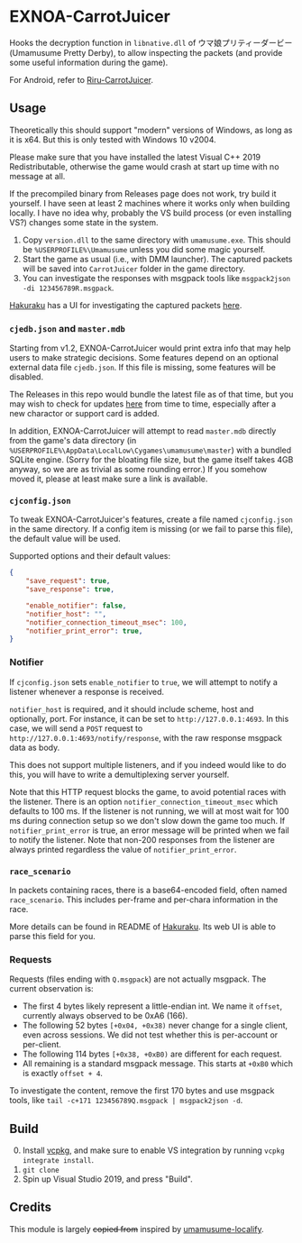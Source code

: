 # EXNOA-CarrotJuicer

Hooks the decryption function in `libnative.dll` of ウマ娘プリティーダービー (Umamusume Pretty Derby), to allow inspecting the packets (and provide some useful information during the game).

For Android, refer to [Riru-CarrotJuicer](https://github.com/CNA-Bld/Riru-CarrotJuicer).

## Usage

Theoretically this should support "modern" versions of Windows, as long as it is x64. But this is only tested with Windows 10 v2004.

Please make sure that you have installed the latest Visual C++ 2019 Redistributable, otherwise the game would crash at start up time with no message at all.

If the precompiled binary from Releases page does not work, try build it yourself. I have seen at least 2 machines where it works only when building locally. I have no idea why, probably the VS build process (or even installing VS?) changes some state in the system.

1. Copy `version.dll` to the same directory with `umamusume.exe`. This should be `%USERPROFILE%\Umamusume` unless you did some magic yourself.
2. Start the game as usual (i.e., with DMM launcher). The captured packets will be saved into `CarrotJuicer` folder in the game directory.
3. You can investigate the responses with msgpack tools like `msgpack2json -di 123456789R.msgpack`.

[Hakuraku](https://github.com/SSHZ-ORG/hakuraku) has a UI for investigating the captured packets [here](https://hakuraku.sshz.org/#/carrotjuicer).

### `cjedb.json` and `master.mdb`

Starting from v1.2, EXNOA-CarrotJuicer would print extra info that may help users to make strategic decisions. Some features depend on an optional external data file `cjedb.json`. If this file is missing, some features will be disabled.

The Releases in this repo would bundle the latest file as of that time, but you may wish to check for updates [here](https://github.com/CNA-Bld/cjedb) from time to time, especially after a new charactor or support card is added.

In addition, EXNOA-CarrotJuicer will attempt to read `master.mdb` directly from the game's data directory (in `%USERPROFILE%\AppData\LocalLow\Cygames\umamusume\master`) with a bundled SQLite engine. (Sorry for the bloating file size, but the game itself takes 4GB anyway, so we are as trivial as some rounding error.) If you somehow moved it, please at least make sure a link is available.

### `cjconfig.json`

To tweak EXNOA-CarrotJuicer's features, create a file named `cjconfig.json` in the same directory. If a config item is missing (or we fail to parse this file), the default value will be used.

Supported options and their default values:

```json
{
	"save_request": true,
	"save_response": true,

	"enable_notifier": false,
	"notifier_host": "",
	"notifier_connection_timeout_msec": 100,
	"notifier_print_error": true,
}
```

### Notifier

If `cjconfig.json` sets `enable_notifier` to `true`, we will attempt to notify a listener whenever a response is received.

`notifier_host` is required, and it should include scheme, host and optionally, port. For instance, it can be set to `http://127.0.0.1:4693`. In this case, we will send a `POST` request to `http://127.0.0.1:4693/notify/response`, with the raw response msgpack data as body.

This does not support multiple listeners, and if you indeed would like to do this, you will have to write a demultiplexing server yourself.

Note that this HTTP request blocks the game, to avoid potential races with the listener. There is an option `notifier_connection_timeout_msec` which defaults to 100 ms. If the listener is not running, we will at most wait for 100 ms during connection setup so we don't slow down the game too much. If `notifier_print_error` is true, an error message will be printed when we fail to notify the listener. Note that non-200 responses from the listener are always printed regardless the value of `notifier_print_error`.

### `race_scenario`

In packets containing races, there is a base64-encoded field, often named `race_scenario`. This includes per-frame and per-chara information in the race.

More details can be found in README of [Hakuraku](https://github.com/SSHZ-ORG/hakuraku). Its web UI is able to parse this field for you.

### Requests

Requests (files ending with `Q.msgpack`) are not actually msgpack. The current observation is:

* The first 4 bytes likely represent a little-endian int. We name it `offset`, currently always observed to be 0xA6 (166).
* The following 52 bytes `[+0x04, +0x38)` never change for a single client, even across sessions. We did not test whether this is per-account or per-client.
* The following 114 bytes `[+0x38, +0xB0)` are different for each request.
* All remaining is a standard msgpack message. This starts at `+0xB0` which is exactly `offset + 4`.

To investigate the content, remove the first 170 bytes and use msgpack tools, like `tail -c+171 123456789Q.msgpack | msgpack2json -d`.

## Build

0. Install [vcpkg](https://vcpkg.io/en/getting-started.html), and make sure to enable VS integration by running `vcpkg integrate install`.
1. `git clone`
2. Spin up Visual Studio 2019, and press "Build".

## Credits

This module is largely ~~copied from~~ inspired by [umamusume-localify](https://github.com/GEEKiDoS/umamusume-localify).
